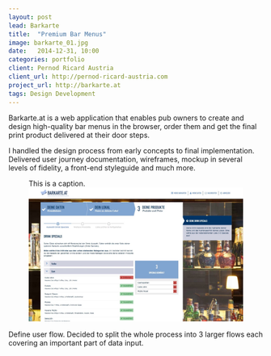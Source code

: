 ```yaml
---
layout: post
lead: Barkarte
title:  "Premium Bar Menus"
image: barkarte_01.jpg
date:   2014-12-31, 10:00
categories: portfolio
client: Pernod Ricard Austria
client_url: http://pernod-ricard-austria.com
project_url: http://barkarte.at
tags: Design Development
---
```


Barkarte.at is a web application that enables pub owners to create and design
high-quality bar menus in the browser, order them and get the final print
product delivered at their door steps.

I handled the design process from early concepts to final implementation.
Delivered user journey documentation, wireframes, mockup in several levels of
fidelity, a front-end styleguide and much more.

<figure class="post__figure">
  <figcaption class="post__figure-caption">
    This is a caption.
  </figcaption>
  <img class="post__figure-image" src="/img/barkarte_01.jpg">
</figure>

Define user flow. Decided to split the whole process into 3 larger flows each covering an important part of data input.
